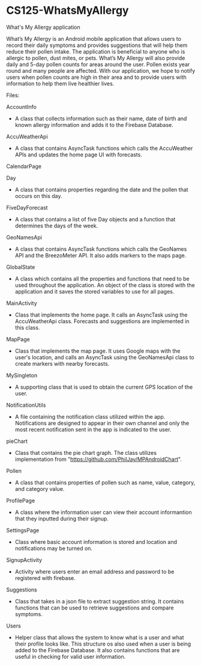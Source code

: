 # CS125-WhatsMyAllergy
What's My Allergy application

What’s My Allergy is an Android mobile application that allows users to record their daily symptoms and provides suggestions that will help them reduce their pollen intake. The application is beneficial to anyone who is allergic to pollen, dust mites, or pets. What’s My Allergy will also provide daily and 5-day pollen counts for areas around the user. Pollen exists year round and many people are affected. With our application, we hope to notify users when pollen counts are high in their area and to provide users with information to help them live healthier lives.

Files:

AccountInfo
  - A class that collects information such as their name, date of birth and known allergy information and adds it to the Firebase Database.

AccuWeatherApi
- A class that contains AsyncTask functions which calls the AccuWeather APIs and updates the home page UI with forecasts.

CalendarPage

Day
- A class that contains properties regarding the date and the pollen that occurs on this day. 

FiveDayForecast
- A class that contains a list of five Day objects and a function that determines the days of the week. 

GeoNamesApi
- A class that contains AsyncTask functions which calls the GeoNames API and the BreezoMeter API. It also adds markers to the maps page.

GlobalState
- A class which contains all the properties and functions that need to be used throughout the application. An object of the class is stored with the application and it saves the stored variables to use for all pages.

MainActivity 
- Class that implements the home page. It calls an AsyncTask using the AccuWeatherApi class. Forecasts and suggestions are implemented in this class.

MapPage
- Class that implements the map page. It uses Google maps with the user's location, and calls an AsyncTask using the GeoNamesApi class to create markers with nearby forecasts.  

MySingleton
- A supporting class that is used to obtain the current GPS location of the user. 

NotificationUtils
- A file containing the notification class utilized within the app. Notifications are designed to appear in their own channel and only the most recent notification sent in the app is indicated to the user.

pieChart
- Class that contains the pie chart graph. The class utilizes implementation from "https://github.com/PhilJay/MPAndroidChart".

Pollen
- A class that contains properties of pollen such as name, value, category, and category value. 

ProfilePage 
- A class where the information user can view their account informantion that they inputted during their signup.

SettingsPage
- Class where basic account information is stored and location and  notifications may be turned on.

SignupActivity
- Activity where users enter an email address and password to be registered with firebase. 

Suggestions
- Class that takes in a json file to extract suggestion string. It contains functions that can be used to retrieve suggestions and compare symptoms. 

Users
- Helper class that allows the system to know what is a user and what their profile looks like. This structure os also used when a user is being added to the Firebase Database. It also contains functions that are useful in checking for valid user information.  
